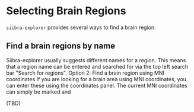 # Selecting Brain Regions

`siibra-explorer` provides several ways to find a brain region.

## Find a brain regions by name
Siibra-explorer usually suggests different names for a region. This means that a region name can be entered and searched for via the top left search bar "Search for regions".
Option 2: Find a brain region using MNI coordinates
If you are looking for a brain area using MNI coordinates, you can enter these using the coordinates panel. The current MNI coordinates can simply be marked and 

(TBD)


<!-- 
Finding and selecting regions
- by clicking regions in volume or surface
- by navigating the regiontree
- if available, statistical map of selected region will be loaded
- result: sidepanel
    - allows to navigate to the region
    - provides link to original dataset of the statistical map, if applicable
    - provides list of datasets anchored to the region
    - provides connectivity browser
- Disclaimer: multi-region selections not yet possible

 -->
